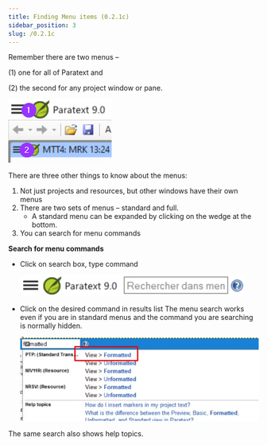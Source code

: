 ```yaml
---
title: Finding Menu items (0.2.1c)
sidebar_position: 3
slug: /0.2.1c
---
```




Remember there are two menus – 


<div class='notion-row'>
<div class='notion-column'>

(1) one for all of Paratext and 

(2) the second for any project window or pane.

</div>

<div class='notion-column'>

![](./158734415.png)

</div>
</div>


There are three other things to know about the menus:

1. Not just projects and resources, but other windows have their own menus
1. There are two sets of menus – standard and full.
	- A standard menu can be expanded by clicking on the wedge at the bottom.
1. You can search for menu commands

**Search for menu commands**

- Click on search box, type command

	![](./754737837.png)

- Click on the desired command in results list The menu search works even if you are in standard menus and the command you are searching is normally hidden.

	![](./606797479.png)


The same search also shows help topics.

